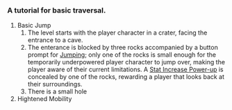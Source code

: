 ### A tutorial for basic traversal.

1. Basic Jump
	1. The level starts with the player character in a crater, facing the entrance to a cave.
	2. The enterance is blocked by three rocks accompanied by a button prompt for [Jumping](); only one of the rocks is small enough for the temporarily underpowered player character to jump over, making the player aware of their current limitations. A [Stat Increase Power-up]() is concealed by one of the rocks, rewarding a player that looks back at their surroundings.
	3. There is a small hole
2. Hightened Mobility
